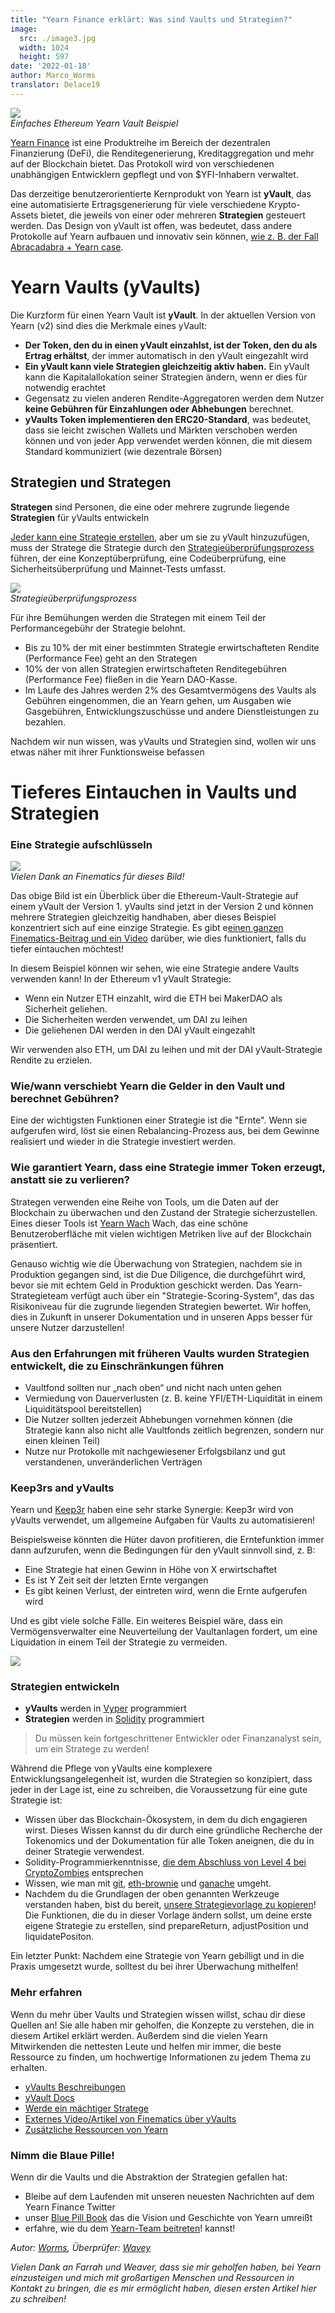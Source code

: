 ```yaml
---
title: "Yearn Finance erklärt: Was sind Vaults und Strategien?"
image:
  src: ./image3.jpg
  width: 1024
  height: 597
date: '2022-01-18'
author: Marco_Worms
translator: Delace19
---
```


![](./image1.jpg?w=900&h=478)\
*Einfaches Ethereum Yearn Vault Beispiel*

[Yearn Finance](http://yearn.finance/) ist eine Produktreihe im Bereich der dezentralen Finanzierung (DeFi), die Renditegenerierung, Kreditaggregation und mehr auf der Blockchain bietet. Das Protokoll wird von verschiedenen unabhängigen Entwicklern gepflegt und von $YFI-Inhabern verwaltet.

Das derzeitige benutzerorientierte Kernprodukt von Yearn ist **yVault**, das eine automatisierte Ertragsgenerierung für viele verschiedene Krypto-Assets bietet, die jeweils von einer oder mehreren **Strategien** gesteuert werden. Das Design von yVault ist offen, was bedeutet, dass andere Protokolle auf Yearn aufbauen und innovativ sein können, [wie z. B. der Fall Abracadabra + Yearn case](https://twitter.com/MarcoWorms/status/1483223651684081670).

# Yearn Vaults (yVaults)

Die Kurzform für einen Yearn Vault ist **yVault**. In der aktuellen Version von Yearn (v2) sind dies die Merkmale eines yVault:

- **Der Token, den du in einen yVault einzahlst, ist der Token, den du als Ertrag erhältst**, der immer automatisch in den yVault eingezahlt wird
- **Ein yVault kann viele Strategien gleichzeitig aktiv haben.** Ein yVault kann die Kapitalallokation seiner Strategien ändern, wenn er dies für notwendig erachtet
- Gegensatz zu vielen anderen Rendite-Aggregatoren werden dem Nutzer **keine Gebühren für Einzahlungen oder Abhebungen** berechnet.
- **yVaults Token implementieren den ERC20-Standard**, was bedeutet, dass sie leicht zwischen Wallets und Märkten verschoben werden können und von jeder App verwendet werden können, die mit diesem Standard kommuniziert (wie dezentrale Börsen)

## Strategien und Strategen

**Strategen** sind Personen, die eine oder mehrere zugrunde liegende **Strategien** für yVaults entwickeln

[Jeder kann eine Strategie erstellen](https://docs.yearn.finance/developers/v2/getting-started), aber um sie zu yVault hinzuzufügen, muss der Stratege die Strategie durch den [Strategieüberprüfungsprozess](https://docs.yearn.finance/developers/v2/getting-started#overview-of-our-vetting-process) führen, der eine Konzeptüberprüfung, eine Codeüberprüfung, eine Sicherheitsüberprüfung und Mainnet-Tests umfasst.

![](./image2.jpg?w=4000&h=588)\
*Strategieüberprüfungsprozess*

Für ihre Bemühungen werden die Strategen mit einem Teil der Performancegebühr der Strategie belohnt.

- Bis zu 10% der mit einer bestimmten Strategie erwirtschafteten Rendite (Performance Fee) geht an den Strategen
- 10% der von allen Strategien erwirtschafteten Renditegebühren (Performance Fee) fließen in die Yearn DAO-Kasse.
- Im Laufe des Jahres werden 2% des Gesamtvermögens des Vaults als Gebühren eingenommen, die an Yearn gehen, um Ausgaben wie Gasgebühren, Entwicklungszuschüsse und andere Dienstleistungen zu bezahlen.

Nachdem wir nun wissen, was yVaults und Strategien sind, wollen wir uns etwas näher mit ihrer Funktionsweise befassen

# Tieferes Eintauchen in Vaults und Strategien

### Eine Strategie aufschlüsseln

![](./image3.jpg?w=1024&h=597)\
*Vielen Dank an Finematics für dieses Bild!*

Das obige Bild ist ein Überblick über die Ethereum-Vault-Strategie auf einem yVault der Version 1. yVaults sind jetzt in der Version 2 und können mehrere Strategien gleichzeitig handhaben, aber dieses Beispiel konzentriert sich auf eine einzige Strategie. Es gibt e[einen ganzen Finematics-Beitrag und ein Video](https://finematics.com/yearn-vaults-eth-vault-explained/) darüber, wie dies funktioniert, falls du tiefer eintauchen möchtest!

In diesem Beispiel können wir sehen, wie eine Strategie andere Vaults verwenden kann! In der Ethereum v1 yVault Strategie:

- Wenn ein Nutzer ETH einzahlt, wird die ETH bei MakerDAO als Sicherheit geliehen.
- Die Sicherheiten werden verwendet, um DAI zu leihen
- Die geliehenen DAI werden in den DAI yVault eingezahlt

Wir verwenden also ETH, um DAI zu leihen und mit der DAI yVault-Strategie Rendite zu erzielen.

### Wie/wann verschiebt Yearn die Gelder in den Vault und berechnet Gebühren?

Eine der wichtigsten Funktionen einer Strategie ist die "Ernte". Wenn sie aufgerufen wird, löst sie einen Rebalancing-Prozess aus, bei dem Gewinne realisiert und wieder in die Strategie investiert werden.

### Wie garantiert Yearn, dass eine Strategie immer Token erzeugt, anstatt sie zu verlieren?

Strategen verwenden eine Reihe von Tools, um die Daten auf der Blockchain zu überwachen und den Zustand der Strategie sicherzustellen. Eines dieser Tools ist [Yearn Wach](https://yearn.watch/) Wach, das eine schöne Benutzeroberfläche mit vielen wichtigen Metriken live auf der Blockchain präsentiert.

Genauso wichtig wie die Überwachung von Strategien, nachdem sie in Produktion gegangen sind, ist die Due Diligence, die durchgeführt wird, bevor sie mit echtem Geld in Produktion geschickt werden. Das Yearn-Strategieteam verfügt auch über ein "Strategie-Scoring-System", das das Risikoniveau für die zugrunde liegenden Strategien bewertet. Wir hoffen, dies in Zukunft in unserer Dokumentation und in unseren Apps besser für unsere Nutzer darzustellen!

### Aus den Erfahrungen mit früheren Vaults wurden Strategien entwickelt, die zu Einschränkungen führen

- Vaultfond sollten nur „nach oben“  und nicht nach unten gehen
- Vermiedung von Dauerverlusten (z. B. keine YFI/ETH-Liquidität in einem Liquiditätspool bereitstellen)
- Die Nutzer sollten jederzeit Abhebungen vornehmen können (die Strategie kann also nicht alle Vaultfonds zeitlich begrenzen, sondern nur einen kleinen Teil)
- Nutze nur Protokolle mit nachgewiesener Erfolgsbilanz und gut verstandenen, unveränderlichen Verträgen

### Keep3rs and yVaults

Yearn und [Keep3r](https://docs.keep3r.network/) haben eine sehr starke Synergie: Keep3r wird von yVaults verwendet, um allgemeine Aufgaben für Vaults zu automatisieren!

Beispielsweise könnten die Hüter davon profitieren, die Erntefunktion immer dann aufzurufen, wenn die Bedingungen für den yVault sinnvoll sind, z. B:

- Eine Strategie hat einen Gewinn in Höhe von X erwirtschaftet
- Es ist Y Zeit seit der letzten Ernte vergangen
- Es gibt keinen Verlust, der eintreten wird, wenn die Ernte aufgerufen wird

Und es gibt viele solche Fälle. Ein weiteres Beispiel wäre, dass ein Vermögensverwalter eine Neuverteilung der Vaultanlagen fordert, um eine Liquidation in einem Teil der Strategie zu vermeiden.

![](./image4.jpg?w=562&h=651)

### Strategien entwickeln

* **yVaults** werden in [Vyper](https://vyper.readthedocs.io/en/stable/) programmiert
* **Strategien** werden in [Solidity](https://docs.soliditylang.org/en/v0.8.11/) programmiert

> Du müssen kein fortgeschrittener Entwickler oder Finanzanalyst sein, um ein Stratege zu werden!

Während die Pflege von yVaults eine komplexere Entwicklungsangelegenheit ist, wurden die Strategien so konzipiert, dass jeder in der Lage ist, eine zu schreiben, die Voraussetzung für eine gute Strategie ist:

- Wissen über das Blockchain-Ökosystem, in dem du dich engagieren wirst. Dieses Wissen kannst du dir durch eine gründliche Recherche der Tokenomics und der Dokumentation für alle Token aneignen, die du in deiner Strategie verwendest.
- Solidity-Programmierkenntnisse, [die dem Abschluss von Level 4 bei CryptoZombies](https://cryptozombies.io/) entsprechen
- Wissen, wie man mit [git](https://git-scm.com/), [eth-brownie](https://eth-brownie.readthedocs.io/en/stable/) und [ganache](https://trufflesuite.com/ganache/) umgeht.
- Nachdem du die Grundlagen der oben genannten Werkzeuge verstanden haben, bist du bereit, [unsere Strategievorlage zu kopieren](https://github.com/yearn/brownie-strategy-mix)! Die Funktionen, die du in dieser Vorlage ändern sollst, um deine erste eigene Strategie zu erstellen, sind prepareReturn, adjustPosition und liquidatePositon.

Ein letzter Punkt: Nachdem eine Strategie von Yearn gebilligt und in die Praxis umgesetzt wurde, solltest du bei ihrer Überwachung mithelfen!

### Mehr erfahren

Wenn du mehr über Vaults und Strategien wissen willst, schau dir diese Quellen an! Sie alle haben mir geholfen, die Konzepte zu verstehen, die in diesem Artikel erklärt werden. Außerdem sind die vielen Yearn Mitwirkenden die nettesten Leute und helfen mir immer, die beste Ressource zu finden, um hochwertige Informationen zu jedem Thema zu erhalten.

- [yVaults Beschreibungen](https://vaults.yearn.finance/)
- [yVault Docs](https://docs.yearn.finance/getting-started/products/yvaults/overview)
- [Werde ein mächtiger Stratege](https://www.youtube.com/watch?v=NVR3teJw0Y0)
- [Externes Video/Artikel von Finematics über yVaults](https://finematics.com/yearn-vaults-eth-vault-explained/)
- [Zusätzliche Ressourcen von Yearn](https://docs.yearn.finance/developers/v2/additional-resources)

### Nimm die Blaue Pille!

Wenn dir die Vaults und die Abstraktion der Strategien gefallen hat:

- Bleibe auf dem Laufenden mit unseren neuesten Nachrichten auf dem Yearn Finance Twitter
- unser [Blue Pill Book](https://thebluepill.eth.link/) das die Vision und Geschichte von Yearn umreißt
- erfahre, wie du dem [Yearn-Team beitreten](https://yearnfinance.notion.site/Join-Us-3e9c95b9bd7846a18c0f1cbe6ab05eda)! kannst!

*Autor: [Worms](https://twitter.com/MarcoWorms), Überprüfer: [Wavey](https://twitter.com/wavey0x)*

*Vielen Dank an Farrah und Weaver, dass sie mir geholfen haben, bei Yearn einzusteigen und mich mit großartigen Menschen und Ressourcen in Kontakt zu bringen, die es mir ermöglicht haben, diesen ersten Artikel hier zu schreiben!*
